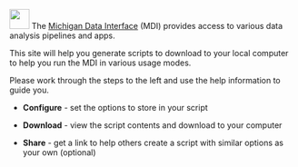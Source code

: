 <img 
    src="logo/portal_blur.png" 
    height="35px" 
    style="animation: rotatePortal 1s 1 linear;" 
/> 
The 
<a href="https://midataint.github.io/" target="_mdi_docs">Michigan Data Interface</a> (MDI)
provides access to various data analysis pipelines and apps.

This site will help you generate scripts to download to your local
computer to help you run the MDI in various usage modes. 

Please work through the steps to the left and use the help
information to guide you.

- **Configure** - set the options to store in your script  

- **Download** - view the script contents and download to your computer  

- **Share** - get a link to help others create a script with similar options as your own (optional)  
